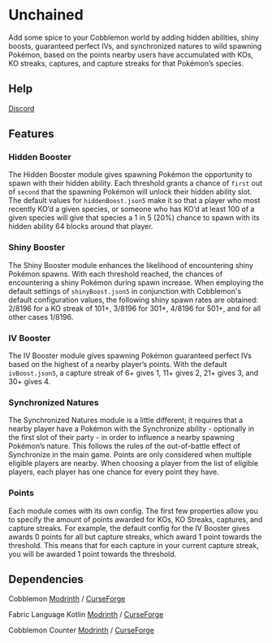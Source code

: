 # Unchained

Add some spice to your Cobblemon world by adding hidden abilities, shiny boosts, guaranteed perfect IVs, and synchronized natures to wild spawning Pokémon, based on the points nearby users have accumulated with KOs, KO streaks, captures, and capture streaks for that Pokémon’s species.

## Help

[Discord](https://discord.com/invite/WKAR27SdSv)

## Features

### Hidden Booster

The Hidden Booster module gives spawning Pokémon the opportunity to spawn with their hidden ability. Each threshold grants a chance of `first` out of `second` that the spawning Pokémon will unlock their hidden ability slot. The default values for `hiddenBoost.json5` make it so that a player who most recently KO’d a given species, or someone who has KO’d at least 100 of a given species will give that species a 1 in 5 (20%) chance to spawn with its hidden ability 64 blocks around that player.

### Shiny Booster

The Shiny Booster module enhances the likelihood of encountering shiny Pokémon spawns. With each threshold reached, the chances of encountering a shiny Pokémon during spawn increase. When employing the default settings of `shinyBoost.json5` in conjunction with Cobblemon's default configuration values, the following shiny spawn rates are obtained: 2/8196 for a KO streak of 101+, 3/8196 for 301+, 4/8196 for 501+, and for all other cases 1/8196.

### IV Booster

The IV Booster module gives spawning Pokémon guaranteed perfect IVs based on the highest of a nearby player’s points. With the default `ivBoost.json5`, a capture streak of 6+ gives 1, 11+ gives 2, 21+ gives 3, and 30+ gives 4.

### Synchronized Natures

The Synchronized Natures module is a little different; it requires that a nearby player have a Pokémon with the Synchronize ability - optionally in the first slot of their party - in order to influence a nearby spawning Pokémon’s nature. This follows the rules of the out-of-battle effect of Synchronize in the main game. Points are only considered when multiple eligible players are nearby. When choosing a player from the list of eligible players, each player has one chance for every point they have.

### Points

Each module comes with its own config. The first few properties allow you to specify the amount of points awarded for KOs, KO Streaks, captures, and capture streaks. For example, the default config for the IV Booster gives awards 0 points for all but capture streaks, which award 1 point towards the threshold. This means that for each capture in your current capture streak, you will be awarded 1 point towards the threshold.

## Dependencies

Cobblemon [Modrinth](https://modrinth.com/mod/cobblemon) / [CurseForge](https://www.curseforge.com/minecraft/mc-mods/cobblemon)

Fabric Language Kotlin [Modrinth](https://modrinth.com/mod/fabric-language-kotlin) / [CurseForge](https://www.curseforge.com/minecraft/mc-mods/fabric-language-kotlin)

Cobblemon Counter [Modrinth](https://modrinth.com/mod/cobblemon-counter) / [CurseForge](https://www.curseforge.com/minecraft/mc-mods/cobblemon-counter)
